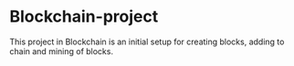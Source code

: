 # Blockchain-project
This project in Blockchain is an initial setup for creating blocks, adding to chain and mining of blocks.
